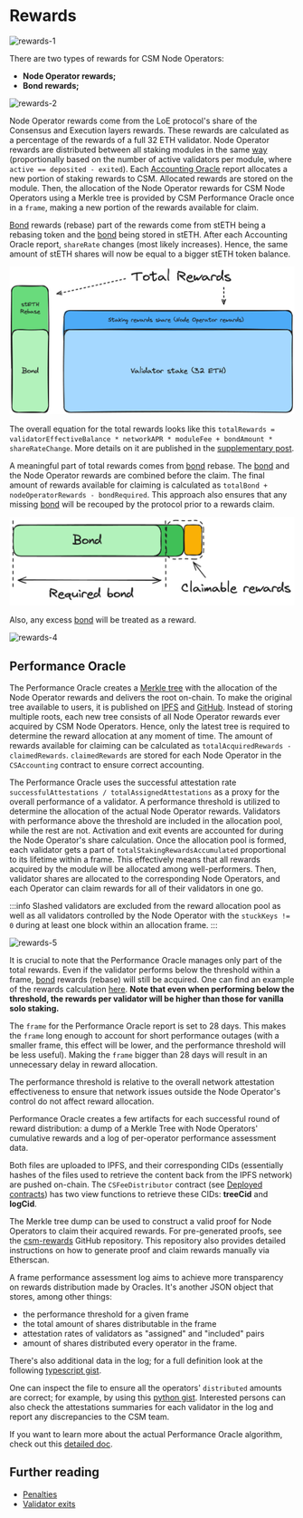 # Rewards
![rewards-1](../../../static/img/csm/rewards-1.png)

There are two types of rewards for CSM Node Operators:
- **Node Operator rewards;**
- **Bond rewards;**

![rewards-2](../../../static/img/csm/rewards-2.png)

Node Operator rewards come from the LoE protocol's share of the Consensus and Execution layers rewards. These rewards are calculated as a percentage of the rewards of a full 32 ETH validator. Node Operator rewards are distributed between all staking modules in the same [way](/contracts/staking-router#fee-distribution) (proportionally based on the number of active validators per module, where `active == deposited - exited`). Each [Accounting Oracle](/contracts/accounting-oracle.md) report allocates a new portion of staking rewards to CSM. Allocated rewards are stored on the module. Then, the allocation of the Node Operator rewards for CSM Node Operators using a Merkle tree is provided by CSM Performance Oracle once in a `frame`, making a new portion of the rewards available for claim.

[Bond](./join-csm#bond) rewards (rebase) part of the rewards come from stETH being a rebasing token and the [bond](./join-csm#bond) being stored in stETH. After each Accounting Oracle report, `shareRate` changes (most likely increases). Hence, the same amount of stETH shares will now be equal to a bigger stETH token balance.

![rewards-2](../../../static/img/csm/rewards-2-1.png)

The overall equation for the total rewards looks like this `totalRewards = validatorEffectiveBalance * networkAPR * moduleFee + bondAmount * shareRateChange`. More details on it are published in the [supplementary post](https://research.lido.fi/t/bond-and-staking-fee-napkin-math/5999).

A meaningful part of total rewards comes from [bond](./join-csm#bond) rebase. The [bond](./join-csm#bond) and the Node Operator rewards are combined before the claim. The final amount of rewards available for claiming is calculated as `totalBond + nodeOperatorRewards - bondRequired`. This approach also ensures that any missing [bond](./join-csm#bond) will be recouped by the protocol prior to a rewards claim.

![rewards-3](../../../static/img/csm/rewards-3.png)

Also, any excess [bond](./join-csm#bond) will be treated as a reward.

![rewards-4](../../../static/img/csm/rewards-4.png)


## Performance Oracle
The Performance Oracle creates a [Merkle tree](https://en.wikipedia.org/wiki/Merkle_tree) with the allocation of the Node Operator rewards and delivers the root on-chain. To make the original tree available to users, it is published on [IPFS](https://ipfs.tech/) and [GitHub](https://github.com/lidofinance/csm-rewards). Instead of storing multiple roots, each new tree consists of all Node Operator rewards ever acquired by CSM Node Operators. Hence, only the latest tree is required to determine the reward allocation at any moment of time. The amount of rewards available for claiming can be calculated as `totalAcquiredRewards - claimedRewards`. `claimedRewards` are stored for each Node Operator in the `CSAccounting` contract to ensure correct accounting.

The Performance Oracle uses the successful attestation rate `successfulAttestations / totalAssignedAttestations` as a proxy for the overall performance of a validator. A performance threshold is utilized to determine the allocation of the actual Node Operator rewards. Validators with performance above the threshold are included in the allocation pool, while the rest are not. Activation and exit events are accounted for during the Node Operator's share calculation. Once the allocation pool is formed, each validator gets a part of `totalStakingRewardsAccumulated` proportional to its lifetime within a frame. This effectively means that all rewards acquired by the module will be allocated among well-performers. Then, validator shares are allocated to the corresponding Node Operators, and each Operator can claim rewards for all of their validators in one go.

:::info
Slashed validators are excluded from the reward allocation pool as well as all validators controlled by the Node Operator with the `stuckKeys != 0` during at least one block within an allocation frame.
:::

![rewards-5](../../../static/img/csm/rewards-5.png)

It is crucial to note that the Performance Oracle manages only part of the total rewards. Even if the validator performs below the threshold within a frame, [bond](./join-csm#bond) rewards (rebase) will still be acquired. One can find an example of the rewards calculation [here](https://docs.google.com/spreadsheets/d/1hLvuOesPVOYHDqO373bdyiKn4_3UXQF1rATbgTrKhWc/edit?usp=sharing). **Note that even when performing below the threshold, the rewards per validator will be higher than those for vanilla solo staking.**

The `frame` for the Performance Oracle report is set to 28 days. This makes the `frame` long enough to account for short performance outages (with a smaller frame, this effect will be lower, and the performance threshold will be less useful). Making the `frame` bigger than 28 days will result in an unnecessary delay in reward allocation.

The performance threshold is relative to the overall network attestation effectiveness to ensure that network issues outside the Node Operator's control do not affect reward allocation.

Performance Oracle creates a few artifacts for each successful round of reward distribution: a dump of a Merkle Tree with Node Operators' cumulative rewards and a log of per-operator performance assessment data.

Both files are uploaded to IPFS, and their corresponding CIDs (essentially hashes of the files used to retrieve the content back from the IPFS network) are pushed on-chain. The `CSFeeDistributor` contract (see [Deployed contracts](https://docs.lido.fi/deployed-contracts/holesky#community-staking-module)) has two view functions to retrieve these CIDs: **treeCid** and **logCid**.

The Merkle tree dump can be used to construct a valid proof for Node Operators to claim their acquired rewards. For pre-generated proofs, see the [csm-rewards](https://github.com/lidofinance/csm-rewards) GitHub repository. This repository also provides detailed instructions on how to generate proof and claim rewards manually via Etherscan.

A frame performance assessment log aims to achieve more transparency on rewards distribution made by Oracles. It's another JSON object that stores, among other things:

- the performance threshold for a given frame
- the total amount of shares distributable in the frame
- attestation rates of validators as "assigned" and "included" pairs
- amount of shares distributed every operator in the frame.

There's also additional data in the log; for a full definition look at the following [typescript gist](https://gist.github.com/madlabman/33bc63843b633aa114173d7898e5fcce).

One can inspect the file to ensure all the operators' `distributed` amounts are correct; for example, by using this [python gist](https://gist.github.com/madlabman/ce47a5311f004985341c6fcad53dcd0e). Interested persons can also check the attestations summaries for each validator in the log and report any discrepancies to the CSM team.

If you want to learn more about the actual Performance Oracle algorithm, check out this [detailed doc](https://hackmd.io/@lido/BJclaWbi6).

## Further reading

- [Penalties](/staking-modules/csm/penalties.md)
- [Validator exits](/staking-modules/csm/validator-exits.md)

